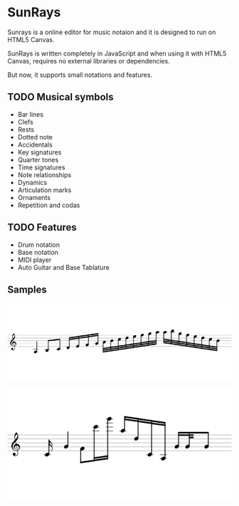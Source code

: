 SunRays
======

Sunrays is a online editor for music notaion and it is designed to run on HTML5 Canvas.

SunRays is written completely in JavaScript and when using it with HTML5 Canvas, requires no external libraries or dependencies.  

But now, it supports small notations and features.

TODO Musical symbols
------------
- Bar lines
- Clefs
- Rests
- Dotted note
- Accidentals
- Key signatures
- Quarter tones
- Time signatures
- Note relationships
- Dynamics
- Articulation marks
- Ornaments
- Repetition and codas


TODO Features
------------
- Drum notation
- Base notation
- MIDI player
- Auto Guitar and Base Tablature

Samples
------------
![capture1](./tests/imgs/note1.png?raw=true)

![capture2](./tests/imgs/note2.png?raw=true)




